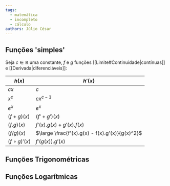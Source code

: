 ```yaml
---
tags:
  - matemática
  - incompleto
  - cálculo
authors: Júlio César
---
```

## Funções 'simples'
Seja $c \in \mathbb{R}$ uma constante, $f$ e $g$ funções [[Limite#Continuidade|contínuas]] e [[Derivada|diferenciáveis]]:

| $h(x)$           | $h'(x)$                                         |
| ---------------- | ----------------------------------------------- |
| $cx$             | $c$                                             |
| $x^c$            | $cx^{c-1}$                                      |
| $e^x$            | $e^x$                                           |
| $(f + g)(x)$     | $(f' + g')(x)$                                  |
| $(f.g)(x)$       | $f'(x).g(x)+g'(x).f(x)$                         |
| $(f/g)(x)$       | $\large \frac{f'(x).g(x) - f(x).g'(x)}{g(x)^2}$ |
| $(f\circ g)'(x)$ | $f'(g(x)) .g'(x)$                               |

## Funções Trigonométricas

## Funções Logarítmicas